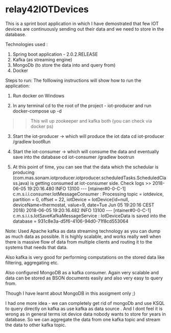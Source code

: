 # relay42IOTDevices

This is a sprint boot application in which I have demostrated that few IOT devices are continuously sending out their data
and we need to store in the database.

Technologies used :
1) Spring boot application - 2.0.2.RELEASE
2) Kafka (as streaming engine)
3) MongoDb (to store the data into and query from)
4) Docker

Steps to run:
The folllowing instructions will show how to run the application:

1) Run docker on Windows 

2) In any terminal cd to the root of the project - iot-producer and run
docker-compose up -d
>> This will up zookeeper and kafka both (you can check via docker ps)

3) Start the iot-producer -> which will produce the iot data 
cd iot-producer
/gradlew bootRun

4) Start the iot-consumer -> which will consume the data and eventually save into the database
cd iot-consumer
/gradlew bootrun

5) At this point of time, you can see that the data which the schedular is producing 
(com.mas.sonam.iotproducer.iotproducer.scheduledTasks.ScheduledClass.java)
is getting consumed at  iot-consumer side.
Check logs >>
2018-06-05 19:20:16.480  INFO 13100 --- [ntainer#0-0-C-1] c.m.s.i.i.consumer.IotMessageConsumer    : Processing topic = iotdevice, partition = 0, offset = 22, iotDevice = IotDevice{id=null, deviceName=thermostat, value=9, date=Tue Jun 05 19:20:16 CEST 2018}
2018-06-05 19:20:16.482  INFO 13100 --- [ntainer#0-0-C-1] c.m.s.i.i.s.IotSaveKafkaMessageService   : IotDeviceData is saved into the database = 931c8e3a-d5f6-4106-94d0-71f8cd553064


Note: Used Apache kafka as data streaming technology as you can dump as much data as possible. It is highly scalable,
and works really well when there is massive flow of data from multiple clients and routing it to the systems that needs that data.

Also kafka is very good for performing computations on the stored data like filtering, aggregating etc.

Also configured MongoDB as a kafka consumer. Again very scalable and data can be stored as BSON documents easily and also very
easy to query from.

Though I have learnt about MongoDB in this assigment only ;) 

I had one more idea - we can completely get rid of mongoDb and use KSQL to query directly on kafka as use kafka as data source .
And I dont feel it is wrong as in general terms iot device data nobody wants to store for years in database.
So we can aggregate the data from one kafka topic and stream the data to other kafka topic.
